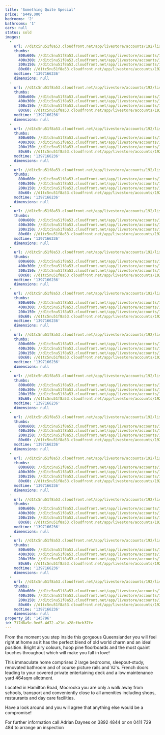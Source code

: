 ```yaml
---
title: 'Something Quite Special'
price: '$449,000'
bedrooms: '2'
bathrooms: '1'
cars: null
status: sold
images:
  -
    url: //d1tc5nu51f8a53.cloudfront.net/app/livestore/accounts/192/listings/98102/images/104133624-1_4605271104_20140411033815.jpg
    thumbs:
      800x600: //d1tc5nu51f8a53.cloudfront.net/app/livestore/accounts/192/listings/98102/images/104133624-1_4605271104_20140411033815_800x600.jpg
      400x300: //d1tc5nu51f8a53.cloudfront.net/app/livestore/accounts/192/listings/98102/images/104133624-1_4605271104_20140411033815_400x300.jpg
      200x150: //d1tc5nu51f8a53.cloudfront.net/app/livestore/accounts/192/listings/98102/images/104133624-1_4605271104_20140411033815_200x150.jpg
      80x60: //d1tc5nu51f8a53.cloudfront.net/app/livestore/accounts/192/listings/98102/images/104133624-1_4605271104_20140411033815_80x60.jpg
    modtime: '1397166236'
    dimensions: null
  -
    url: //d1tc5nu51f8a53.cloudfront.net/app/livestore/accounts/192/listings/98102/images/104133624-2_1375026777_20140411033821.jpg
    thumbs:
      800x600: //d1tc5nu51f8a53.cloudfront.net/app/livestore/accounts/192/listings/98102/images/104133624-2_1375026777_20140411033821_800x600.jpg
      400x300: //d1tc5nu51f8a53.cloudfront.net/app/livestore/accounts/192/listings/98102/images/104133624-2_1375026777_20140411033821_400x300.jpg
      200x150: //d1tc5nu51f8a53.cloudfront.net/app/livestore/accounts/192/listings/98102/images/104133624-2_1375026777_20140411033821_200x150.jpg
      80x60: //d1tc5nu51f8a53.cloudfront.net/app/livestore/accounts/192/listings/98102/images/104133624-2_1375026777_20140411033821_80x60.jpg
    modtime: '1397166236'
    dimensions: null
  -
    url: //d1tc5nu51f8a53.cloudfront.net/app/livestore/accounts/192/listings/98102/images/104133624-3_7860812266_20140411033819.jpg
    thumbs:
      800x600: //d1tc5nu51f8a53.cloudfront.net/app/livestore/accounts/192/listings/98102/images/104133624-3_7860812266_20140411033819_800x600.jpg
      400x300: //d1tc5nu51f8a53.cloudfront.net/app/livestore/accounts/192/listings/98102/images/104133624-3_7860812266_20140411033819_400x300.jpg
      200x150: //d1tc5nu51f8a53.cloudfront.net/app/livestore/accounts/192/listings/98102/images/104133624-3_7860812266_20140411033819_200x150.jpg
      80x60: //d1tc5nu51f8a53.cloudfront.net/app/livestore/accounts/192/listings/98102/images/104133624-3_7860812266_20140411033819_80x60.jpg
    modtime: '1397166236'
    dimensions: null
  -
    url: //d1tc5nu51f8a53.cloudfront.net/app/livestore/accounts/192/listings/98102/images/104133624-4_2238099104_20140411033819.jpg
    thumbs:
      800x600: //d1tc5nu51f8a53.cloudfront.net/app/livestore/accounts/192/listings/98102/images/104133624-4_2238099104_20140411033819_800x600.jpg
      400x300: //d1tc5nu51f8a53.cloudfront.net/app/livestore/accounts/192/listings/98102/images/104133624-4_2238099104_20140411033819_400x300.jpg
      200x150: //d1tc5nu51f8a53.cloudfront.net/app/livestore/accounts/192/listings/98102/images/104133624-4_2238099104_20140411033819_200x150.jpg
      80x60: //d1tc5nu51f8a53.cloudfront.net/app/livestore/accounts/192/listings/98102/images/104133624-4_2238099104_20140411033819_80x60.jpg
    modtime: '1397166236'
    dimensions: null
  -
    url: //d1tc5nu51f8a53.cloudfront.net/app/livestore/accounts/192/listings/98102/images/104133624-5_2345213070_20140411033819.jpg
    thumbs:
      800x600: //d1tc5nu51f8a53.cloudfront.net/app/livestore/accounts/192/listings/98102/images/104133624-5_2345213070_20140411033819_800x600.jpg
      400x300: //d1tc5nu51f8a53.cloudfront.net/app/livestore/accounts/192/listings/98102/images/104133624-5_2345213070_20140411033819_400x300.jpg
      200x150: //d1tc5nu51f8a53.cloudfront.net/app/livestore/accounts/192/listings/98102/images/104133624-5_2345213070_20140411033819_200x150.jpg
      80x60: //d1tc5nu51f8a53.cloudfront.net/app/livestore/accounts/192/listings/98102/images/104133624-5_2345213070_20140411033819_80x60.jpg
    modtime: '1397166236'
    dimensions: null
  -
    url: //d1tc5nu51f8a53.cloudfront.net/app/livestore/accounts/192/listings/98102/images/104133624-6_2934163101_20140411033823.jpg
    thumbs:
      800x600: //d1tc5nu51f8a53.cloudfront.net/app/livestore/accounts/192/listings/98102/images/104133624-6_2934163101_20140411033823_800x600.jpg
      400x300: //d1tc5nu51f8a53.cloudfront.net/app/livestore/accounts/192/listings/98102/images/104133624-6_2934163101_20140411033823_400x300.jpg
      200x150: //d1tc5nu51f8a53.cloudfront.net/app/livestore/accounts/192/listings/98102/images/104133624-6_2934163101_20140411033823_200x150.jpg
      80x60: //d1tc5nu51f8a53.cloudfront.net/app/livestore/accounts/192/listings/98102/images/104133624-6_2934163101_20140411033823_80x60.jpg
    modtime: '1397166236'
    dimensions: null
  -
    url: //d1tc5nu51f8a53.cloudfront.net/app/livestore/accounts/192/listings/98102/images/104133624-7_8765343675_20140411033828.jpg
    thumbs:
      800x600: //d1tc5nu51f8a53.cloudfront.net/app/livestore/accounts/192/listings/98102/images/104133624-7_8765343675_20140411033828_800x600.jpg
      400x300: //d1tc5nu51f8a53.cloudfront.net/app/livestore/accounts/192/listings/98102/images/104133624-7_8765343675_20140411033828_400x300.jpg
      200x150: //d1tc5nu51f8a53.cloudfront.net/app/livestore/accounts/192/listings/98102/images/104133624-7_8765343675_20140411033828_200x150.jpg
      80x60: //d1tc5nu51f8a53.cloudfront.net/app/livestore/accounts/192/listings/98102/images/104133624-7_8765343675_20140411033828_80x60.jpg
    modtime: '1397166236'
    dimensions: null
  -
    url: //d1tc5nu51f8a53.cloudfront.net/app/livestore/accounts/192/listings/98102/images/104133624-8_3633309281_20140411033827.jpg
    thumbs:
      800x600: //d1tc5nu51f8a53.cloudfront.net/app/livestore/accounts/192/listings/98102/images/104133624-8_3633309281_20140411033827_800x600.jpg
      400x300: //d1tc5nu51f8a53.cloudfront.net/app/livestore/accounts/192/listings/98102/images/104133624-8_3633309281_20140411033827_400x300.jpg
      200x150: //d1tc5nu51f8a53.cloudfront.net/app/livestore/accounts/192/listings/98102/images/104133624-8_3633309281_20140411033827_200x150.jpg
      80x60: //d1tc5nu51f8a53.cloudfront.net/app/livestore/accounts/192/listings/98102/images/104133624-8_3633309281_20140411033827_80x60.jpg
    modtime: '1397166236'
    dimensions: null
  -
    url: //d1tc5nu51f8a53.cloudfront.net/app/livestore/accounts/192/listings/98102/images/104133624-9_5624950677_20140411033827.jpg
    thumbs:
      800x600: //d1tc5nu51f8a53.cloudfront.net/app/livestore/accounts/192/listings/98102/images/104133624-9_5624950677_20140411033827_800x600.jpg
      400x300: //d1tc5nu51f8a53.cloudfront.net/app/livestore/accounts/192/listings/98102/images/104133624-9_5624950677_20140411033827_400x300.jpg
      200x150: //d1tc5nu51f8a53.cloudfront.net/app/livestore/accounts/192/listings/98102/images/104133624-9_5624950677_20140411033827_200x150.jpg
      80x60: //d1tc5nu51f8a53.cloudfront.net/app/livestore/accounts/192/listings/98102/images/104133624-9_5624950677_20140411033827_80x60.jpg
    modtime: '1397166236'
    dimensions: null
  -
    url: //d1tc5nu51f8a53.cloudfront.net/app/livestore/accounts/192/listings/98102/images/104133624-10_8709144141_20140411033827.jpg
    thumbs:
      800x600: //d1tc5nu51f8a53.cloudfront.net/app/livestore/accounts/192/listings/98102/images/104133624-10_8709144141_20140411033827_800x600.jpg
      400x300: //d1tc5nu51f8a53.cloudfront.net/app/livestore/accounts/192/listings/98102/images/104133624-10_8709144141_20140411033827_400x300.jpg
      200x150: //d1tc5nu51f8a53.cloudfront.net/app/livestore/accounts/192/listings/98102/images/104133624-10_8709144141_20140411033827_200x150.jpg
      80x60: //d1tc5nu51f8a53.cloudfront.net/app/livestore/accounts/192/listings/98102/images/104133624-10_8709144141_20140411033827_80x60.jpg
    modtime: '1397166236'
    dimensions: null
  -
    url: //d1tc5nu51f8a53.cloudfront.net/app/livestore/accounts/192/listings/98102/images/104133624-11_7188535417_20140411033826.jpg
    thumbs:
      800x600: //d1tc5nu51f8a53.cloudfront.net/app/livestore/accounts/192/listings/98102/images/104133624-11_7188535417_20140411033826_800x600.jpg
      400x300: //d1tc5nu51f8a53.cloudfront.net/app/livestore/accounts/192/listings/98102/images/104133624-11_7188535417_20140411033826_400x300.jpg
      200x150: //d1tc5nu51f8a53.cloudfront.net/app/livestore/accounts/192/listings/98102/images/104133624-11_7188535417_20140411033826_200x150.jpg
      80x60: //d1tc5nu51f8a53.cloudfront.net/app/livestore/accounts/192/listings/98102/images/104133624-11_7188535417_20140411033826_80x60.jpg
    modtime: '1397166236'
    dimensions: null
  -
    url: //d1tc5nu51f8a53.cloudfront.net/app/livestore/accounts/192/listings/98102/images/104133624-12_7368171769_20140411033834.jpg
    thumbs:
      800x600: //d1tc5nu51f8a53.cloudfront.net/app/livestore/accounts/192/listings/98102/images/104133624-12_7368171769_20140411033834_800x600.jpg
      400x300: //d1tc5nu51f8a53.cloudfront.net/app/livestore/accounts/192/listings/98102/images/104133624-12_7368171769_20140411033834_400x300.jpg
      200x150: //d1tc5nu51f8a53.cloudfront.net/app/livestore/accounts/192/listings/98102/images/104133624-12_7368171769_20140411033834_200x150.jpg
      80x60: //d1tc5nu51f8a53.cloudfront.net/app/livestore/accounts/192/listings/98102/images/104133624-12_7368171769_20140411033834_80x60.jpg
    modtime: '1397166236'
    dimensions: null
  -
    url: //d1tc5nu51f8a53.cloudfront.net/app/livestore/accounts/192/listings/98102/images/104133624-13_8334698957_20140411033831.jpg
    thumbs:
      800x600: //d1tc5nu51f8a53.cloudfront.net/app/livestore/accounts/192/listings/98102/images/104133624-13_8334698957_20140411033831_800x600.jpg
      400x300: //d1tc5nu51f8a53.cloudfront.net/app/livestore/accounts/192/listings/98102/images/104133624-13_8334698957_20140411033831_400x300.jpg
      200x150: //d1tc5nu51f8a53.cloudfront.net/app/livestore/accounts/192/listings/98102/images/104133624-13_8334698957_20140411033831_200x150.jpg
      80x60: //d1tc5nu51f8a53.cloudfront.net/app/livestore/accounts/192/listings/98102/images/104133624-13_8334698957_20140411033831_80x60.jpg
    modtime: '1397166236'
    dimensions: null
  -
    url: //d1tc5nu51f8a53.cloudfront.net/app/livestore/accounts/192/listings/98102/images/104133624-15_7839593012_20140411033833.jpg
    thumbs:
      800x600: //d1tc5nu51f8a53.cloudfront.net/app/livestore/accounts/192/listings/98102/images/104133624-15_7839593012_20140411033833_800x600.jpg
      400x300: //d1tc5nu51f8a53.cloudfront.net/app/livestore/accounts/192/listings/98102/images/104133624-15_7839593012_20140411033833_400x300.jpg
      200x150: //d1tc5nu51f8a53.cloudfront.net/app/livestore/accounts/192/listings/98102/images/104133624-15_7839593012_20140411033833_200x150.jpg
      80x60: //d1tc5nu51f8a53.cloudfront.net/app/livestore/accounts/192/listings/98102/images/104133624-15_7839593012_20140411033833_80x60.jpg
    modtime: '1397166236'
    dimensions: null
property_id: '145796'
id: 717d8a9e-0ed5-4d72-a21d-a28cfbcb37fe
---
```

From the moment you step inside this gorgeous Queenslander you will feel right at home as it has the perfect blend of old world charm and an ideal position.  Bright airy colours, hoop pine floorboards and the most quaint touches throughout which will make you fall in love!

This immaculate home comprises 2 large bedrooms, sleepout-study,  renovated bathroom and of course picture rails and VJ's. French doors leading to your covered private entertaining deck and a low maintenance yard 464sqm allotment.

Located in Hamilton Road, Moorooka you are only a walk away from schools, transport and conveniently close to all amenities including shops, restaurants and day care facilities.

Have a look around and you will agree that anything else would be a compromise!

For further information call Adrian Daynes on 3892 4844 or on 0411 729 484 to arrange an inspection